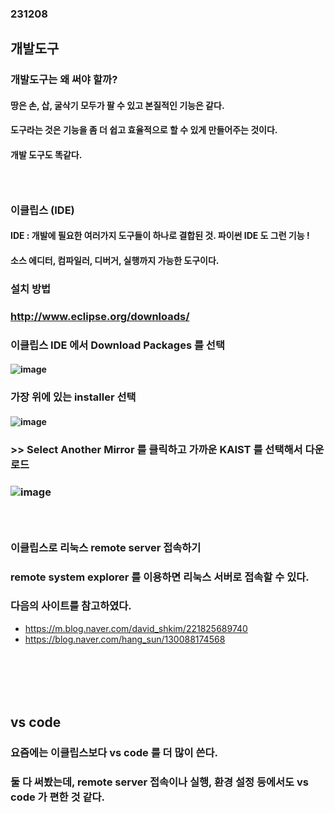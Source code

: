 ### 231208
## 개발도구
### 개발도구는 왜 써야 할까?
#### 땅은 손, 삽, 굴삭기 모두가 팔 수 있고 본질적인 기능은 같다.
#### 도구라는 것은 기능을 좀 더 쉽고 효율적으로 할 수 있게 만들어주는 것이다.
#### 개발 도구도 똑같다.
### <br/>

### 이클립스 (IDE)
#### IDE : 개발에 필요한 여러가지 도구들이 하나로 결합된 것. 파이썬 IDE 도 그런 기능 !
#### 소스 에디터, 컴파일러, 디버거, 실행까지 가능한 도구이다.
### 설치 방법
### http://www.eclipse.org/downloads/
### 이클립스 IDE 에서 Download Packages 를 선택
#### ![image](https://user-images.githubusercontent.com/62974484/210907534-ca4e619d-5440-480e-b0e4-76ad328e021f.png)
### 가장 위에 있는 installer 선택
#### ![image](https://user-images.githubusercontent.com/62974484/210907782-9bc492e7-9e6d-461a-9ca3-f167e8e48388.png)
### >> Select Another Mirror 를 클릭하고 가까운 KAIST 를 선택해서 다운로드
### ![image](https://user-images.githubusercontent.com/62974484/210907866-2ea6b61d-c2b9-47af-a118-43a5a41301ba.png)
### <br/>

### 이클립스로 리눅스 remote server 접속하기
### remote system explorer 를 이용하면 리눅스 서버로 접속할 수 있다.
### 다음의 사이트를 참고하였다.
- https://m.blog.naver.com/david_shkim/221825689740
- https://blog.naver.com/hang_sun/130088174568
### <br/><br/><br>

## vs code
### 요즘에는 이클립스보다 vs code 를 더 많이 쓴다.
### 둘 다 써봤는데, remote server 접속이나 실행, 환경 설정 등에서도 vs code 가 편한 것 같다.
### <br/><br/><br>
